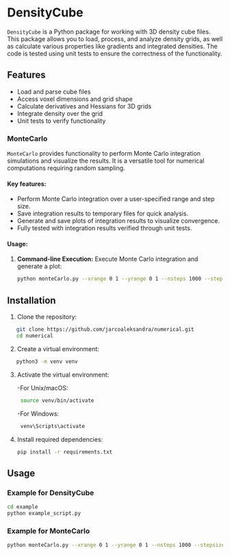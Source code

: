 # DensityCube

`DensityCube` is a Python package for working with 3D density cube files. This package allows you to load, process, and analyze density grids, as well as calculate various properties like gradients and integrated densities. The code is tested using unit tests to ensure the correctness of the functionality.

## Features
- Load and parse cube files
- Access voxel dimensions and grid shape
- Calculate derivatives and Hessians for 3D grids
- Integrate density over the grid
- Unit tests to verify functionality

### MonteCarlo
`MonteCarlo` provides functionality to perform Monte Carlo integration simulations and visualize the results. It is a versatile tool for numerical computations requiring random sampling.

#### Key features:
- Perform Monte Carlo integration over a user-specified range and step size.
- Save integration results to temporary files for quick analysis.
- Generate and save plots of integration results to visualize convergence.
- Fully tested with integration results verified through unit tests.

#### Usage:
1. **Command-line Execution:**
   Execute Monte Carlo integration and generate a plot:
   ```bash
   python monteCarlo.py --xrange 0 1 --yrange 0 1 --nsteps 1000 --stepsize 100
   ```


## Installation
1. Clone the repository:
```bash
   git clone https://github.com/jarcoaleksandra/numerical.git
   cd numerical
```

2. Create a virtual environment:
```bash
   python3 -m venv venv
```

3. Activate the virtual environment:

   -For Unix/macOS:
   ```bash
   	source venv/bin/activate
   ```	
   	
   -For Windows:
   ```bash
   	venv\Scripts\activate
   ```
4. Install required dependencies:
	```bash
	pip install -r requirements.txt
	```
## Usage
### Example for DensityCube
```bash
cd example
python example_script.py
```

### Example for MonteCarlo
```bash
python monteCarlo.py --xrange 0 1 --yrange 0 1 --nsteps 1000 --stepsize 100
```

